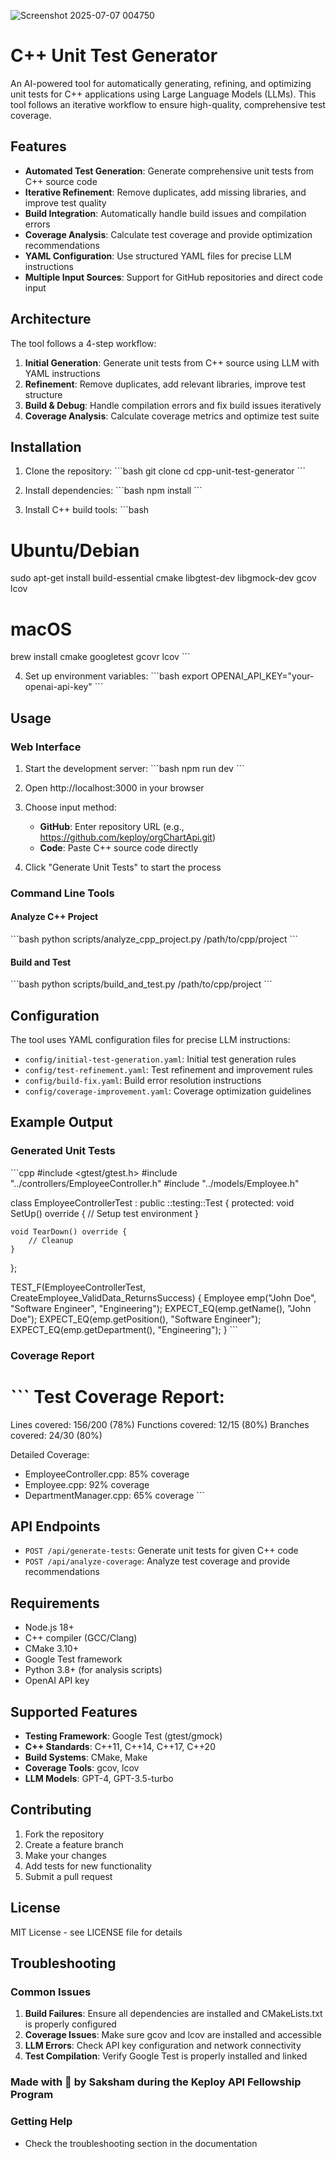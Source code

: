 
![Screenshot 2025-07-07 004750](https://github.com/user-attachments/assets/b01770ce-6c67-4a96-9706-ef339f37d774)

# C++ Unit Test Generator

An AI-powered tool for automatically generating, refining, and optimizing unit tests for C++ applications using Large Language Models (LLMs). This tool follows an iterative workflow to ensure high-quality, comprehensive test coverage.

## Features

- **Automated Test Generation**: Generate comprehensive unit tests from C++ source code
- **Iterative Refinement**: Remove duplicates, add missing libraries, and improve test quality
- **Build Integration**: Automatically handle build issues and compilation errors
- **Coverage Analysis**: Calculate test coverage and provide optimization recommendations
- **YAML Configuration**: Use structured YAML files for precise LLM instructions
- **Multiple Input Sources**: Support for GitHub repositories and direct code input

## Architecture

The tool follows a 4-step workflow:

1. **Initial Generation**: Generate unit tests from C++ source using LLM with YAML instructions
2. **Refinement**: Remove duplicates, add relevant libraries, improve test structure
3. **Build & Debug**: Handle compilation errors and fix build issues iteratively
4. **Coverage Analysis**: Calculate coverage metrics and optimize test suite

## Installation

1. Clone the repository:
\`\`\`bash
git clone <repository-url>
cd cpp-unit-test-generator
\`\`\`

2. Install dependencies:
\`\`\`bash
npm install
\`\`\`

3. Install C++ build tools:
\`\`\`bash
# Ubuntu/Debian
sudo apt-get install build-essential cmake libgtest-dev libgmock-dev gcov lcov

# macOS
brew install cmake googletest gcovr lcov
\`\`\`

4. Set up environment variables:
\`\`\`bash
export OPENAI_API_KEY="your-openai-api-key"
\`\`\`

## Usage

### Web Interface

1. Start the development server:
\`\`\`bash
npm run dev
\`\`\`

2. Open http://localhost:3000 in your browser

3. Choose input method:
   - **GitHub**: Enter repository URL (e.g., https://github.com/keploy/orgChartApi.git)
   - **Code**: Paste C++ source code directly

4. Click "Generate Unit Tests" to start the process

### Command Line Tools

#### Analyze C++ Project
\`\`\`bash
python scripts/analyze_cpp_project.py /path/to/cpp/project
\`\`\`

#### Build and Test
\`\`\`bash
python scripts/build_and_test.py /path/to/cpp/project
\`\`\`

## Configuration

The tool uses YAML configuration files for precise LLM instructions:

- `config/initial-test-generation.yaml`: Initial test generation rules
- `config/test-refinement.yaml`: Test refinement and improvement rules
- `config/build-fix.yaml`: Build error resolution instructions
- `config/coverage-improvement.yaml`: Coverage optimization guidelines

## Example Output

### Generated Unit Tests
\`\`\`cpp
#include <gtest/gtest.h>
#include "../controllers/EmployeeController.h"
#include "../models/Employee.h"

class EmployeeControllerTest : public ::testing::Test {
protected:
    void SetUp() override {
        // Setup test environment
    }
    
    void TearDown() override {
        // Cleanup
    }
};

TEST_F(EmployeeControllerTest, CreateEmployee_ValidData_ReturnsSuccess) {
    Employee emp("John Doe", "Software Engineer", "Engineering");
    EXPECT_EQ(emp.getName(), "John Doe");
    EXPECT_EQ(emp.getPosition(), "Software Engineer");
    EXPECT_EQ(emp.getDepartment(), "Engineering");
}
\`\`\`

### Coverage Report
\`\`\`
Test Coverage Report:
===================
Lines covered: 156/200 (78%)
Functions covered: 12/15 (80%)
Branches covered: 24/30 (80%)

Detailed Coverage:
- EmployeeController.cpp: 85% coverage
- Employee.cpp: 92% coverage
- DepartmentManager.cpp: 65% coverage
\`\`\`

## API Endpoints

- `POST /api/generate-tests`: Generate unit tests for given C++ code
- `POST /api/analyze-coverage`: Analyze test coverage and provide recommendations

## Requirements

- Node.js 18+
- C++ compiler (GCC/Clang)
- CMake 3.10+
- Google Test framework
- Python 3.8+ (for analysis scripts)
- OpenAI API key

## Supported Features

- **Testing Framework**: Google Test (gtest/gmock)
- **C++ Standards**: C++11, C++14, C++17, C++20
- **Build Systems**: CMake, Make
- **Coverage Tools**: gcov, lcov
- **LLM Models**: GPT-4, GPT-3.5-turbo

## Contributing

1. Fork the repository
2. Create a feature branch
3. Make your changes
4. Add tests for new functionality
5. Submit a pull request

## License

MIT License - see LICENSE file for details

## Troubleshooting

### Common Issues

1. **Build Failures**: Ensure all dependencies are installed and CMakeLists.txt is properly configured
2. **Coverage Issues**: Make sure gcov and lcov are installed and accessible
3. **LLM Errors**: Check API key configuration and network connectivity
4. **Test Compilation**: Verify Google Test is properly installed and linked

### Made with 💖 by Saksham during the Keploy API Fellowship Program

### Getting Help

- Check the troubleshooting section in the documentation
